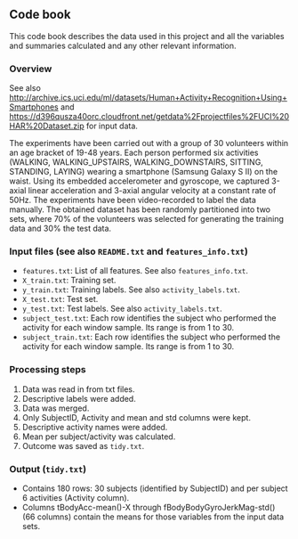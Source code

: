 ## Code book

This code book describes the data used in this project and all the variables and summaries calculated and any other relevant information.

### Overview

See also http://archive.ics.uci.edu/ml/datasets/Human+Activity+Recognition+Using+Smartphones and https://d396qusza40orc.cloudfront.net/getdata%2Fprojectfiles%2FUCI%20HAR%20Dataset.zip for input data.

The experiments have been carried out with a group of 30 volunteers within an age bracket of 19-48 years. Each person performed six activities (WALKING, WALKING_UPSTAIRS, WALKING_DOWNSTAIRS, SITTING, STANDING, LAYING) wearing a smartphone (Samsung Galaxy S II) on the waist. Using its embedded accelerometer and gyroscope, we captured 3-axial linear acceleration and 3-axial angular velocity at a constant rate of 50Hz. The experiments have been video-recorded to label the data manually. The obtained dataset has been randomly partitioned into two sets, where 70% of the volunteers was selected for generating the training data and 30% the test data.

### Input files (see also  `README.txt` and `features_info.txt`)

* `features.txt`: List of all features. See also `features_info.txt`.
* `X_train.txt`: Training set.
* `y_train.txt`: Training labels. See also `activity_labels.txt`.
* `X_test.txt`: Test set.
* `y_test.txt`: Test labels. See also `activity_labels.txt`.
* `subject_test.txt`: Each row identifies the subject who performed the activity for each window sample. Its range is from 1 to 30.
* `subject_train.txt`: Each row identifies the subject who performed the activity for each window sample. Its range is from 1 to 30.

### Processing steps

1. Data was read in from txt files.
2. Descriptive labels were added.
3. Data was merged.
4. Only SubjectID, Activity and mean and std columns were kept.
5. Descriptive activity names were added.
6. Mean per subject/activity was calculated.
7. Outcome was saved as `tidy.txt`.

### Output (`tidy.txt`)
* Contains 180 rows: 30 subjects (identified by SubjectID) and per subject 6 activities (Activity column).
* Columns tBodyAcc-mean()-X through fBodyBodyGyroJerkMag-std() (66 columns) contain the means for those variables from the input data sets.
